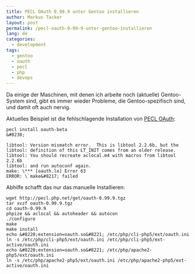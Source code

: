 ```yaml
---
title: PECL OAuth 0.99.9 unter Gentoo installieren
author: Markus Tacker
layout: post
permalink: /pecl-oauth-0-99-9-unter-gentoo-installieren
lang: de
categories:
  - development
tags:
  - gentoo
  - oauth
  - pecl
  - php
  - devops
---
```

Da einige der Maschinen, mit denen ich arbeite noch (aktuelle) Gentoo-System sind, gibt es immer wieder Probleme, die Gentoo-spezifisch sind, und damit oft auch nervig.

Aktuelles Beispiel ist die fehlschlagende Installation von [PECL OAuth][1]:

    pecl install oauth-beta  
    &#8230;
    
    libtool: Version mismatch error.  This is libtool 2.2.6b, but the  
    libtool: definition of this LT_INIT comes from an older release.  
    libtool: You should recreate aclocal.m4 with macros from libtool 2.2.6b  
    libtool: and run autoconf again.  
    make: \*** [oauth.lo] Error 63  
    ERROR: \`make&#8217; failed

Abhilfe schafft das nur das manuelle Installieren:

    wget http://pecl.php.net/get/oauth-0.99.9.tgz  
    tar xvzf oauth-0.99.9.tgz  
    cd oauth-0.99.9  
    phpize && aclocal && autoheader && autocon  
    ./configure  
    make  
    make install  
    echo &#8220;extension=oauth.so&#8221; /etc/php/cli-php5/ext/oauth.ini  
    ln -s /etc/php/cli-php5/ext/oauth.ini /etc/php/cli-php5/ext-active/oauth.ini  
    echo &#8220;extension=oauth.so&#8221; /etc/php/apache2-php5/ext/oauth.ini  
    ln -s /etc/php/apache2-php5/ext/oauth.ini /etc/php/apache2-php5/ext-active/oauth.ini

 [1]: http://pecl.php.net/package/oauth
